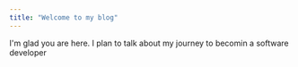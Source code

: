 ```yaml
---
title: "Welcome to my blog"
---
```


I'm glad you are here. I plan to talk about my journey to becomin a software developer
